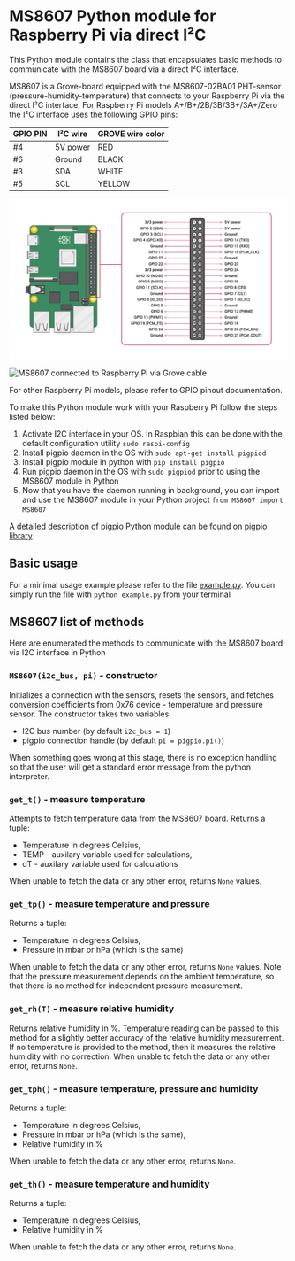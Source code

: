 # MS8607 Python module for Raspberry Pi via direct I²C
This Python module contains the class that encapsulates basic methods to communicate with the MS8607 board via a direct I²C interface.

MS8607 is a Grove-board equipped with the MS8607-02BA01 PHT-sensor (pressure-humidity-temperature) that connects to your Raspberry Pi via the direct I²C interface. For Raspberry Pi models A+/B+/2B/3B/3B+/3A+/Zero the I²C interface uses the following GPIO pins:

GPIO PIN | I²C wire |  GROVE wire color
---|---|---
#4 | 5V power | RED
#6 | Ground | BLACK
#3 | SDA | WHITE
#5 | SCL | YELLOW

![Raspberry Pi GPIO pinout diagram](https://github.com/anton-a-tkachev/MS8607/blob/master/GPIO-Pinout-Diagram-2.png "Raspberry Pi GPIO pinout diagram")

![MS8607 connected to Raspberry Pi via Grove cable](https://github.com/anton-a-tkachev/MS8607/blob/master/IMG_20200510_180430.jpg)

For other Raspberry Pi models, please refer to GPIO pinout documentation.

To make this Python module work with your Raspberry Pi follow the steps listed below:
1. Activate I2C interface in your OS. In Raspbian this can be done with the default configuration utility ```sudo raspi-config```
2. Install pigpio daemon in the OS with ```sudo apt-get install pigpiod``` 
3. Install pigpio module in python with ```pip install pigpio```
4. Run pigpio daemon in the OS with ```sudo pigpiod``` prior to using the MS8607 module in Python
5. Now that you have the daemon running in background, you can import and use the MS8607 module in your Python project ```from MS8607 import MS8607```

A detailed description of pigpio Python module can be found on [pigpio library](http://abyz.me.uk/rpi/pigpio/python.html)

## Basic usage
For a minimal usage example please refer to the file [example.py](https://github.com/anton-a-tkachev/MS8607/blob/master/example.py). 
You can simply run the file with ```python example.py``` from your terminal

## MS8607 list of methods
Here are enumerated the methods to communicate with the MS8607 board via I2C interface in Python

### ```MS8607(i2c_bus, pi)``` - constructor
Initializes a connection with the sensors, resets the sensors, and fetches conversion coefficients from 0x76 device - temperature and pressure sensor.
The constructor takes two variables:
- I2C bus number (by default ```i2c_bus = 1```)
- pigpio connection handle (by default ```pi = pigpio.pi()```)

When something goes wrong at this stage, there is no exception handling so that the user will get a standard error message from the python interpreter.

### ```get_t()``` - measure temperature
Attempts to fetch temperature data from the MS8607 board.
Returns a tuple:
- Temperature in degrees Celsius,
- TEMP - auxilary variable used for calculations,
- dT - auxilary variable used for calculations

When unable to fetch the data or any other error, returns ```None``` values.

### ```get_tp()``` - measure temperature and pressure
Returns a tuple:
- Temperature in degrees Celsius,
- Pressure in mbar or hPa (which is the same)

When unable to fetch the data or any other error, returns ```None``` values. Note that the pressure measurement depends on the ambient temperature, so that there is no method for independent pressure measurement.

### ```get_rh(T)``` - measure relative humidity
Returns relative humidity in %. Temperature reading can be passed to this method for a slightly better accuracy of the relative humidity measurement. If no temperature is provided to the method, then it measures the relative humidity with no correction. 
When unable to fetch the data or any other error, returns ```None```.

### ```get_tph()``` - measure temperature, pressure and humidity
Returns a tuple:
- Temperature in degrees Celsius,
- Pressure in mbar or hPa (which is the same),
- Relative humidity in %

When unable to fetch the data or any other error, returns ```None```.

### ```get_th()``` - measure temperature and humidity
Returns a tuple:
- Temperature in degrees Celsius,
- Relative humidity in %

When unable to fetch the data or any other error, returns ```None```.

